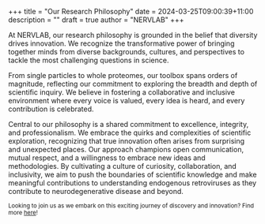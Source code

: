 +++
title = "Our Research Philosophy"
date = 2024-03-25T09:00:39+11:00
description = ""
draft = true
author = "NERVLAB"
+++

At NERVLAB, our research philosophy is grounded in the belief that diversity drives innovation. We recognize the transformative power of bringing together minds from diverse backgrounds, cultures, and perspectives to tackle the most challenging questions in science. 

From single particles to whole proteomes, our toolbox spans orders of magnitude, reflecting our commitment to exploring the breadth and depth of scientific inquiry. We believe in fostering a collaborative and inclusive environment where every voice is valued, every idea is heard, and every contribution is celebrated.

Central to our philosophy is a shared commitment to excellence, integrity, and professionalism. We embrace the quirks and complexities of scientific exploration, recognizing that true innovation often arises from surprising and unexpected places. Our approach champions open communication, mutual respect, and a willingness to embrace new ideas and methodologies. By cultivating a culture of curiosity, collaboration, and inclusivity, we aim to push the boundaries of scientific knowledge and make meaningful contributions to understanding endogenous retroviruses as they contribute to neurodegenerative disease and beyond. 

<small>Looking to join us as we embark on this exciting journey of discovery and innovation? Find more [here](https://www.thenervlab.org/#join)!</small>
